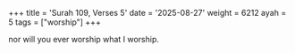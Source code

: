 +++
title = 'Surah 109, Verses 5'
date = '2025-08-27'
weight = 6212
ayah = 5
tags = ["worship"]
+++

nor will you ever worship what I worship.